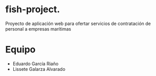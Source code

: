 # fish-project.
Proyecto de aplicación web para ofertar servicios de contratación de personal a empresas marítimas

# Equipo
* Eduardo García Riaño
* Lissete Galarza Alvarado
